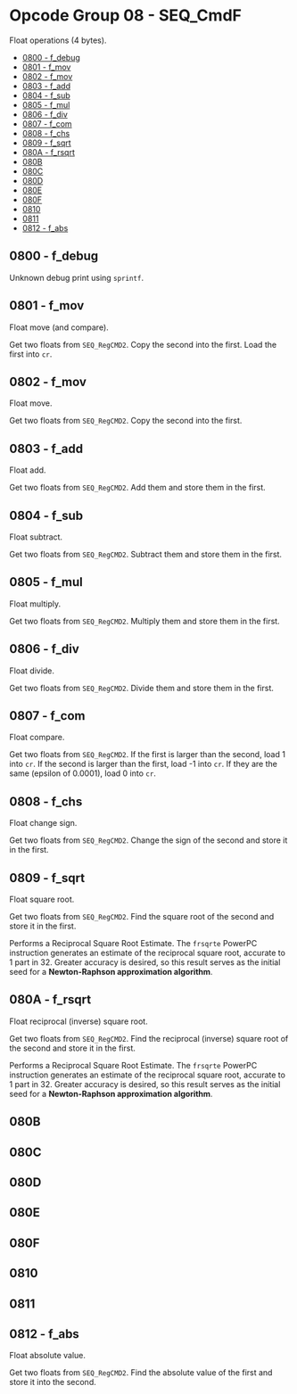 # Opcode Group 08 - SEQ_CmdF

Float operations (4 bytes).

- [0800 - f_debug](#0800---f_debug)
- [0801 - f_mov](#0801---f_mov)
- [0802 - f_mov](#0802---f_mov)
- [0803 - f_add](#0803---f_add)
- [0804 - f_sub](#0804---f_sub)
- [0805 - f_mul](#0805---f_mul)
- [0806 - f_div](#0806---f_div)
- [0807 - f_com](#0807---f_com)
- [0808 - f_chs](#0808---f_chs)
- [0809 - f_sqrt](#0809---f_sqrt)
- [080A - f_rsqrt](#080A---f_rsqrt])
- [080B](#080B)
- [080C](#080C)
- [080D](#080D)
- [080E](#080E)
- [080F](#080F)
- [0810](#0810)
- [0811](#0811)
- [0812 - f_abs](#0812---f_abs)

## 0800 - f_debug

Unknown debug print using `sprintf`.

## 0801 - f_mov

Float move (and compare).

Get two floats from `SEQ_RegCMD2`. Copy the second into the first. Load the first into `cr`.

## 0802 - f_mov

Float move.

Get two floats from `SEQ_RegCMD2`. Copy the second into the first.

## 0803 - f_add

Float add.

Get two floats from `SEQ_RegCMD2`. Add them and store them in the first.

## 0804 - f_sub

Float subtract.

Get two floats from `SEQ_RegCMD2`. Subtract them and store them in the first.

## 0805 - f_mul

Float multiply.

Get two floats from `SEQ_RegCMD2`. Multiply them and store them in the first.

## 0806 - f_div

Float divide.

Get two floats from `SEQ_RegCMD2`. Divide them and store them in the first.

## 0807 - f_com

Float compare.

Get two floats from `SEQ_RegCMD2`. If the first is larger than the second, load 1 into `cr`. If the second is larger than the first, load -1 into `cr`. If they are the same (epsilon of 0.0001), load 0 into `cr`.

## 0808 - f_chs

Float change sign.

Get two floats from `SEQ_RegCMD2`. Change the sign of the second and store it in the first.

## 0809 - f_sqrt

Float square root.

Get two floats from `SEQ_RegCMD2`. Find the square root of the second and store it in the first.

Performs a Reciprocal Square Root Estimate. The `frsqrte` PowerPC instruction generates an estimate of the reciprocal square root, accurate to 1 part in 32. Greater accuracy is desired, so this result serves  as  the  initial  seed  for  a  **Newton-Raphson approximation algorithm**.

## 080A - f_rsqrt

Float reciprocal (inverse) square root.

Get two floats from `SEQ_RegCMD2`. Find the reciprocal (inverse) square root of the second and store it in the first.

Performs a Reciprocal Square Root Estimate. The `frsqrte` PowerPC instruction generates an estimate of the reciprocal square root, accurate to 1 part in 32. Greater accuracy is desired, so this result serves  as  the  initial  seed  for  a  **Newton-Raphson approximation algorithm**.

## 080B

## 080C

## 080D

## 080E

## 080F

## 0810

## 0811

## 0812 - f_abs

Float absolute value.

Get two floats from `SEQ_RegCMD2`. Find the absolute value of the first and store it into the second.
